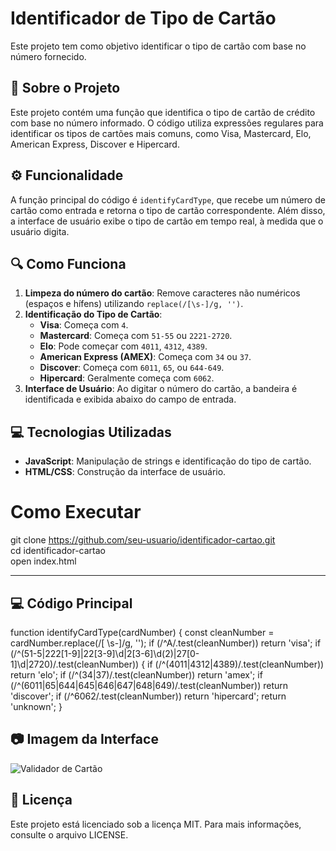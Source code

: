 # Identificador de Tipo de Cartão

Este projeto tem como objetivo identificar o tipo de cartão com base no número fornecido.

## 📌 Sobre o Projeto
Este projeto contém uma função que identifica o tipo de cartão de crédito com base no número informado. O código utiliza expressões regulares para identificar os tipos de cartões mais comuns, como Visa, Mastercard, Elo, American Express, Discover e Hipercard.

## ⚙️ Funcionalidade
A função principal do código é `identifyCardType`, que recebe um número de cartão como entrada e retorna o tipo de cartão correspondente. Além disso, a interface de usuário exibe o tipo de cartão em tempo real, à medida que o usuário digita.

## 🔍 Como Funciona
1. **Limpeza do número do cartão**: Remove caracteres não numéricos (espaços e hífens) utilizando `replace(/[\s-]/g, '')`.
2. **Identificação do Tipo de Cartão**:
   - **Visa**: Começa com `4`.
   - **Mastercard**: Começa com `51-55` ou `2221-2720`.
   - **Elo**: Pode começar com `4011`, `4312`, `4389`.
   - **American Express (AMEX)**: Começa com `34` ou `37`.
   - **Discover**: Começa com `6011`, `65`, ou `644-649`.
   - **Hipercard**: Geralmente começa com `6062`.
3. **Interface de Usuário**: Ao digitar o número do cartão, a bandeira é identificada e exibida abaixo do campo de entrada.

## 💻 Tecnologias Utilizadas
- **JavaScript**: Manipulação de strings e identificação do tipo de cartão.
- **HTML/CSS**: Construção da interface de usuário.



#  Como Executar

git clone https://github.com/seu-usuario/identificador-cartao.git  
cd identificador-cartao  
open index.html  

---

## 💻 Código Principal

function identifyCardType(cardNumber) {
    const cleanNumber = cardNumber.replace(/[ \s-]/g, '');
    if (/^A/.test(cleanNumber)) return 'visa';
    if (/^(51-5|222[1-9]|22[3-9]\d|2[3-6]\d(2)|27[0-1]\d|2720)/.test(cleanNumber)) {
    if (/^(4011|4312|4389)/.test(cleanNumber)) return 'elo';
    if (/^(34|37)/.test(cleanNumber)) return 'amex';
    if (/^(6011|65|644|645|646|647|648|649)/.test(cleanNumber)) return 'discover';
    if (/^6062/.test(cleanNumber)) return 'hipercard';
    return 'unknown';
}


## 📷 Imagem da Interface
![Validador de Cartão](https://github.com/seu-usuario/seu-repositorio/blob/main/image.png)

## 📄 Licença
Este projeto está licenciado sob a licença MIT. Para mais informações, consulte o arquivo LICENSE.

